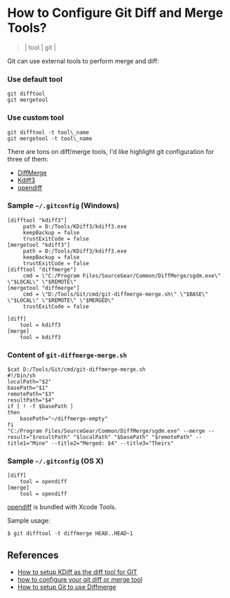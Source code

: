 
# How to Configure Git Diff and Merge Tools?
> | tool | git |

Git can use external tools to perform merge and diff:

### Use default tool

```
git difftool   
git mergetool  
```
  
### Use custom tool

```
git difftool -t tool\_name  
git mergetool -t tool\_name
```

There are tons on diff/merge tools, I'd like highlight git configuration for three of them:

* [DiffMerge](http://www.sourcegear.com/diffmerge/)
* [Kdiff3](http://kdiff3.sourceforge.net/)
* [opendiff](https://developer.apple.com/library/mac/#documentation/Darwin/Reference/ManPages/man1/opendiff.1.html)

### Sample `~/.gitconfig` (Windows)  

```
[difftool "kdiff3"]
     path = D:/Tools/KDiff3/kdiff3.exe
     keepBackup = false
     trustExitCode = false
[mergetool "kdiff3"]
     path = D:/Tools/KDiff3/kdiff3.exe
     keepBackup = false
     trustExitCode = false
[difftool "diffmerge"]
     cmd = \"C:/Program Files/SourceGear/Common/DiffMerge/sgdm.exe\"  \"$LOCAL\" \"$REMOTE\"
[mergetool "diffmerge"]
     cmd = \"D:/Tools/Git/cmd/git-diffmerge-merge.sh\" \"$BASE\" \"$LOCAL\" \"$REMOTE\" \"$MERGED\"
     trustExitCode = false

[diff]
    tool = kdiff3
[merge]
    tool = kdiff3
```

### Content of `git-diffmerge-merge.sh`

```
$cat D:/Tools/Git/cmd/git-diffmerge-merge.sh
#!/bin/sh
localPath="$2"
basePath="$1"
remotePath="$3"
resultPath="$4"
if [ ! -f $basePath ]
then
    basePath="~/diffmerge-empty"
fi
"C:/Program Files/SourceGear/Common/DiffMerge/sgdm.exe" --merge --result="$resultPath" "$localPath" "$basePath" "$remotePath" --title1="Mine" --title2="Merged: $4" --title3="Theirs"
```

### Sample `~/.gitconfig` (OS X)

```
[diff]
    tool = opendiff
[merge]
    tool = opendiff
```

[opendiff](https://developer.apple.com/library/mac/#documentation/Darwin/Reference/ManPages/man1/opendiff.1.html) is bundled with Xcode Tools.

Sample usage:

```
$ git difftool -t diffmerge HEAD..HEAD~1
```

## References  

* [How to setup KDiff as the diff tool for GIT](http://www.gitshah.com/2010/12/how-to-setup-kdiff-as-diff-tool-for-git.html) 
* [how to configure your git diff or merge tool](http://www.devinprogress.info/2012/01/how-to-configure-your-git-diff-or-merge.html) 
* [How to setup Git to use Diffmerge](http://adventuresincoding.com/2010/04/how-to-setup-git-to-use-diffmerge%20)
